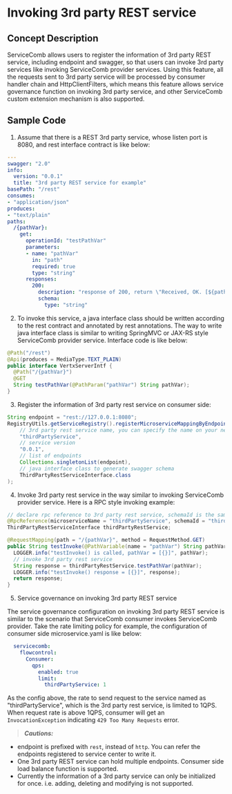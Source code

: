 # Invoking 3rd party REST service

## Concept Description

ServiceComb allows users to register the information of 3rd party REST service, including endpoint and swagger, so that users can invoke 3rd party services like invoking ServiceComb provider services.
Using this feature, all the requests sent to 3rd party service will be processed by consumer handler chain and HttpClientFilters, which means this feature allows service governance function on invoking 3rd party service, and other ServiceComb custom extension mechanism is also supported.

## Sample Code

1. Assume that there is a REST 3rd party service, whose listen port is 8080, and rest interface contract is like below:
  ```yaml
  ---
  swagger: "2.0"
  info:
    version: "0.0.1"
    title: "3rd party REST service for example"
  basePath: "/rest"
  consumes:
  - "application/json"
  produces:
  - "text/plain"
  paths:
    /{pathVar}:
      get:
        operationId: "testPathVar"
        parameters:
        - name: "pathVar"
          in: "path"
          required: true
          type: "string"
        responses:
          200:
            description: "response of 200, return \"Received, OK. [${pathVar}]\""
            schema:
              type: "string"
  ```

2. To invoke this service, a java interface class should be written according to the rest contract and annotated by rest annotations.
  The way to write java interface class is similar to writing SpringMVC or JAX-RS style
  ServiceComb provider service. Interface code is like below:
  ```java
  @Path("/rest")
  @Api(produces = MediaType.TEXT_PLAIN)
  public interface VertxServerIntf {
    @Path("/{pathVar}")
    @GET
    String testPathVar(@PathParam("pathVar") String pathVar);
  }
  ```

3. Register the information of 3rd party rest service on consumer side:
  ```java
  String endpoint = "rest://127.0.0.1:8080";
  RegistryUtils.getServiceRegistry().registerMicroserviceMappingByEndpoints(
      // 3rd party rest service name, you can specify the name on your need as long as you obey the microservice naming rule
      "thirdPartyService",
      // service version
      "0.0.1",
      // list of endpoints
      Collections.singletonList(endpoint),
      // java interface class to generate swagger schema
      ThirdPartyRestServiceInterface.class
  );
  ```

4. Invoke 3rd party rest service in the way similar to invoking ServiceComb provider service.
  Here is a RPC style invoking example:
  ```java
  // declare rpc reference to 3rd party rest service, schemaId is the same as microservice name
  @RpcReference(microserviceName = "thirdPartyService", schemaId = "thirdPartyService")
  ThirdPartyRestServiceInterface thirdPartyRestService;

  @RequestMapping(path = "/{pathVar}", method = RequestMethod.GET)
  public String testInvoke(@PathVariable(name = "pathVar") String pathVar) {
    LOGGER.info("testInvoke() is called, pathVar = [{}]", pathVar);
    // invoke 3rd party rest service
    String response = thirdPartyRestService.testPathVar(pathVar);
    LOGGER.info("testInvoke() response = [{}]", response);
    return response;
  }
  ```

5. Service governance on invoking 3rd party REST service

  The service governance configuration on invoking 3rd party REST service is similar to the scenario that ServiceComb consumer invokes ServiceComb provider. Take the rate limiting policy for example, the configuration of consumer side microservice.yaml is like below:
  ```yaml
    servicecomb:
      flowcontrol:
        Consumer:
          qps:
            enabled: true
            limit:
              thirdPartyService: 1
  ```
  As the config above, the rate to send request to the service named as "thirdPartyService", which is the 3rd party rest service, is limited to 1QPS.
  When request rate is above 1QPS, consumer will get an `InvocationException` indicating `429 Too Many Requests` error.

> ***Cautions:***
- endpoint is prefixed with `rest`, instead of `http`. You can refer the endpoints registered to service center to write it.
- One 3rd party REST service can hold multiple endpoints. Consumer side load balance function is supported.
- Currently the information of a 3rd party service can only be initialized for once. i.e. adding, deleting and modifying is not supported.
